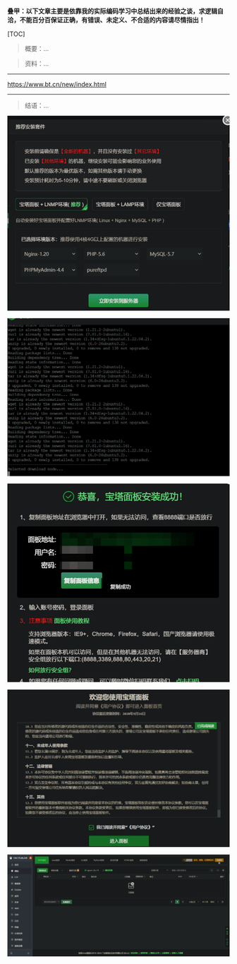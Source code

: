 

**叠甲：以下文章主要是依靠我的实际编码学习中总结出来的经验之谈，求逻辑自洽，不能百分百保证正确，有错误、未定义、不合适的内容请尽情指出！**

[TOC]

>   概要：...

>   资料：...

---

https://www.bt.cn/new/index.html

---

>   结语：...























































![image-20240622201747550](./assets/image-20240622201747550.png)

![image-20240622201740299](./assets/image-20240622201740299.png)

![image-20240622231829621](./assets/image-20240622231829621.png)

![image-20240622202539126](./assets/image-20240622202539126.png)

![image-20240622202639231](./assets/image-20240622202639231.png)